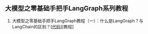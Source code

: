 ## 大模型之零基础手把手LangGraph系列教程
1. 大模型之零基础手把手LangGraph教程（一）：什么是LangGraph？与LangChain的区别？[[代码](LangGraph_Tutorial_lesson_1.ipynb)][教程]